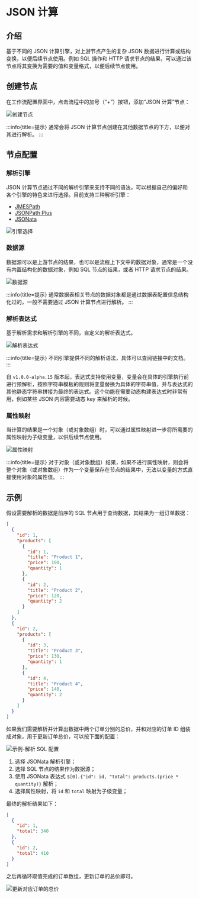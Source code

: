 # JSON 计算

## 介绍

基于不同的 JSON 计算引擎，对上游节点产生的复杂 JSON 数据进行计算或结构变换，以便后续节点使用。例如 SQL 操作和 HTTP 请求节点的结果，可以通过该节点将其变换为需要的值和变量格式，以便后续节点使用。

## 创建节点

在工作流配置界面中，点击流程中的加号（“+”）按钮，添加“JSON 计算”节点：

![创建节点](https://static-docs.nocobase.com/7de796517539ad9dfc88b7160f1d0dd7.png)

:::info{title=提示}
通常会将 JSON 计算节点创建在其他数据节点的下方，以便对其进行解析。
:::

## 节点配置

### 解析引擎

JSON 计算节点通过不同的解析引擎来支持不同的语法，可以根据自己的偏好和各个引擎的特色来进行选择。目前支持三种解析引擎：

- [JMESPath](https://jmespath.org/)
- [JSONPath Plus](https://jsonpath-plus.github.io/JSONPath/docs/ts/)
- [JSONata](https://jsonata.org/)

![引擎选择](https://static-docs.nocobase.com/29be3b92a62b7d20312d1673e749f2ec.png)

### 数据源

数据源可以是上游节点的结果，也可以是流程上下文中的数据对象，通常是一个没有内置结构化的数据对象，例如 SQL 节点的结果，或者 HTTP 请求节点的结果。

![数据源](https://static-docs.nocobase.com/f5a97e20693b3d30b3a994a576aa282d.png)

:::info{title=提示}
通常数据表相关节点的数据对象都是通过数据表配置信息结构化过的，一般不需要通过 JSON 计算节点进行解析。
:::

### 解析表达式

基于解析需求和解析引擎的不同，自定义的解析表达式。

![解析表达式](https://static-docs.nocobase.com/181abd162fd32c09b62f6aa1d1cb3ed4.png)

:::info{title=提示}
不同引擎提供不同的解析语法，具体可以查阅链接中的文档。
:::

自 `v1.0.0-alpha.15` 版本起，表达式支持使用变量，变量会在具体的引擎执行前进行预解析，按照字符串模板的规则将变量替换为具体的字符串值，并与表达式的其他静态字符串拼接为最终的表达式。这个功能在需要动态构建表达式时非常有用，例如某些 JSON 内容需要动态 key 来解析的时候。

### 属性映射

当计算的结果是一个对象（或对象数组）时，可以通过属性映射进一步将所需要的属性映射为子级变量，以供后续节点使用。

![属性映射](https://static-docs.nocobase.com/b876abe4ccf6b4709eb8748f21ef3527.png)

:::info{title=提示}
对于对象（或对象数组）结果，如果不进行属性映射，则会将整个对象（或对象数组）作为一个变量保存在节点的结果中，无法以变量的方式直接使用对象的属性值。
:::

## 示例

假设需要解析的数据是前序的 SQL 节点用于查询数据，其结果为一组订单数据：

```json
[
  {
    "id": 1,
    "products": [
      {
        "id": 1,
        "title": "Product 1",
        "price": 100,
        "quantity": 1
      },
      {
        "id": 2,
        "title": "Product 2",
        "price": 120,
        "quantity": 2
      }
    ]
  },
  {
    "id": 2,
    "products": [
      {
        "id": 3,
        "title": "Product 3",
        "price": 130,
        "quantity": 1
      },
      {
        "id": 4,
        "title": "Product 4",
        "price": 140,
        "quantity": 2
      }
    ]
  }
]
```

如果我们需要解析并计算出数据中两个订单分别的总价，并和对应的订单 ID 组装成对象，用于更新订单总价，可以按下面的配置：

![示例-解析 SQL 配置](https://static-docs.nocobase.com/e62322a868b26ff98120bfcd6dcdb3bd.png)

1. 选择 JSONata 解析引擎；
2. 选择 SQL 节点的结果作为数据源；
3. 使用 JSONata 表达式 `$[0].{"id": id, "total": products.(price * quantity)}` 解析；
4. 选择属性映射，将 `id` 和 `total` 映射为子级变量；

最终的解析结果如下：

```json
[
  {
    "id": 1,
    "total": 340
  },
  {
    "id": 2,
    "total": 410
  }
]
```

之后再循环取值完成的订单数组，更新订单的总价即可。

![更新对应订单的总价](https://static-docs.nocobase.com/b3329b0efe4471f5eed1f0673bef740e.png)
